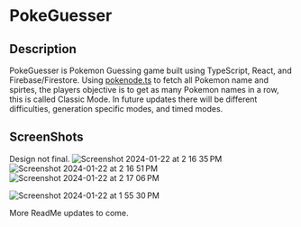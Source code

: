 # PokeGuesser

## Description
PokeGuesser is Pokemon Guessing game built using TypeScript, React, and Firebase/Firestore. Using [pokenode.ts](https://github.com/Gabb-c/pokenode-ts) to fetch all Pokemon name and spirtes, the players objective is to get as many Pokemon names in a row, this is called Classic Mode. In future updates there will be different difficulties, generation specific modes, and timed modes.


## ScreenShots
Design not final.
![Screenshot 2024-01-22 at 2 16 35 PM](https://github.com/StunnaDawg/PokeGuesser/assets/117373824/84596661-aeae-421e-870e-f54e680c3044)
![Screenshot 2024-01-22 at 2 16 51 PM](https://github.com/StunnaDawg/PokeGuesser/assets/117373824/d9b34aa3-c6bb-4363-a029-b1de07a7ad60)
![Screenshot 2024-01-22 at 2 17 06 PM](https://github.com/StunnaDawg/PokeGuesser/assets/117373824/8c045888-a574-4c76-a1ce-ff9f5cb77156)



![Screenshot 2024-01-22 at 1 55 30 PM](https://github.com/StunnaDawg/PokeGuesser/assets/117373824/53b3aa60-4bce-4387-8df0-658fe7422040)

More ReadMe updates to come.
